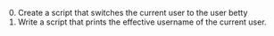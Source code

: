 0. Create a script that switches the current user to the user betty
1. Write a script that prints the effective username of the current user.
